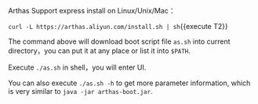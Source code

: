 
Arthas Support express install on Linux/Unix/Mac：

`curl -L https://arthas.aliyun.com/install.sh | sh`{{execute T2}}

The command above will download boot script file `as.sh` into current directory，you can put it at any place or list it into `$PATH`.

Execute `./as.sh` in shell，you will enter UI.

You can also execute `./as.sh -h` to get more parameter information, which is very similar to `java -jar arthas-boot.jar`.
